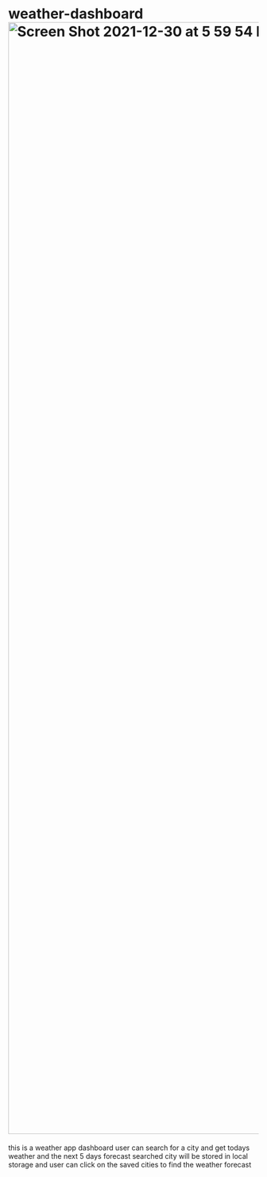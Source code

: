 # weather-dashboard<img width="2240" alt="Screen Shot 2021-12-30 at 5 59 54 PM" src="https://user-images.githubusercontent.com/89868916/147793233-e5cbb933-5094-47c4-8780-d19fe2f0d6ce.png">
this is a weather app dashboard
user can search for a city and get todays weather and the next 5 days forecast 
searched city will be stored in  local storage and user can click on the saved cities to find the weather forecast
